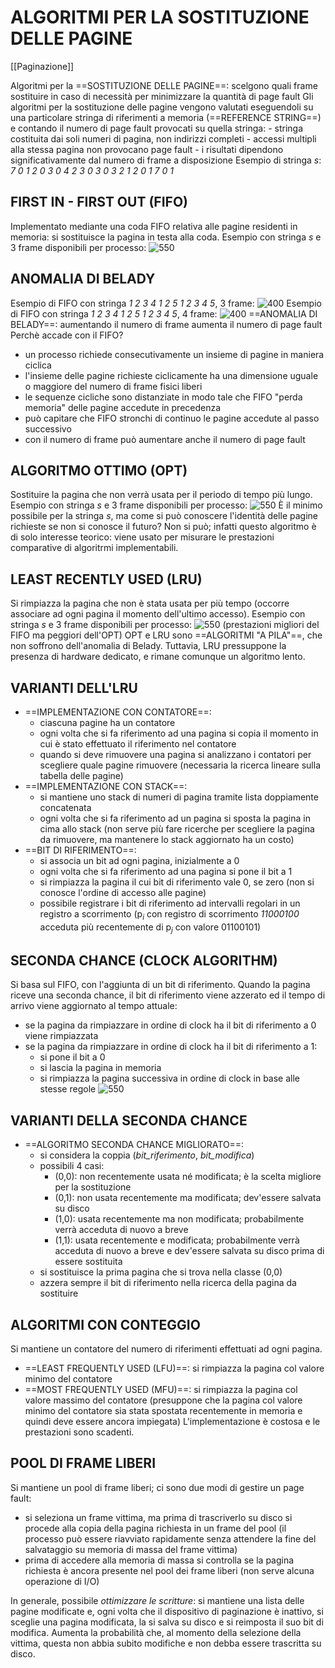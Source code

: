 # ALGORITMI PER LA SOSTITUZIONE DELLE PAGINE
[[Paginazione]]

Algoritmi per la ==SOSTITUZIONE DELLE PAGINE==: scelgono quali frame sostituire in caso di necessità per minimizzare la quantità di page fault
Gli algoritmi per la sostituzione delle pagine vengono valutati eseguendoli su una particolare stringa di riferimenti a memoria (==REFERENCE STRING==) e contando il numero di page fault provocati su quella stringa:
	- stringa costituita dai soli numeri di pagina, non indirizzi completi
	- accessi multipli alla stessa pagina non provocano page fault
	- i risultati dipendono significativamente dal numero di frame a disposizione
Esempio di stringa _s_: _7 0 1 2 0 3 0 4 2 3 0 3 0 3 2 1 2 0 1 7 0 1_

## FIRST IN - FIRST OUT (FIFO)
Implementato mediante una coda FIFO relativa alle pagine residenti in memoria: si sostituisce la pagina in testa alla coda.
Esempio con stringa _s_ e 3 frame disponibili per processo:
![550](fifo.png)

## ANOMALIA DI BELADY
Esempio di FIFO con stringa _1 2 3 4 1 2 5 1 2 3 4 5_, 3 frame:
![400](belady1.png)
Esempio di FIFO con stringa _1 2 3 4 1 2 5 1 2 3 4 5_, 4 frame:
![400](belady2.png)
==ANOMALIA DI BELADY==: aumentando il numero di frame aumenta il numero di page fault
Perchè accade con il FIFO?
- un processo richiede consecutivamente un insieme di pagine in maniera ciclica
- l'insieme delle pagine richieste ciclicamente ha una dimensione uguale o maggiore del numero di frame fisici liberi
- le sequenze cicliche sono distanziate in modo tale che FIFO "perda memoria" delle pagine accedute in precedenza
- può capitare che FIFO stronchi di continuo le pagine accedute al passo successivo
- con il numero di frame può aumentare anche il numero di page fault

## ALGORITMO OTTIMO (OPT)
Sostituire la pagina che non verrà usata per il periodo di tempo più lungo.
Esempio con stringa _s_ e 3 frame disponibili per processo:
![550](opt.png)
È il minimo possibile per la stringa _s_, ma come si può conoscere l'identità delle pagine richieste se non si conosce il futuro? Non si può; infatti questo algoritmo è di solo interesse teorico: viene usato per misurare le prestazioni comparative di algoritrmi implementabili.

## LEAST RECENTLY USED (LRU)
Si rimpiazza la pagina che non è stata usata per più tempo (occorre associare ad ogni pagina il momento dell'ultimo accesso).
Esempio con stringa _s_ e 3 frame disponibili per processo:
![550](lru.png)
(prestazioni migliori del FIFO ma peggiori dell'OPT)
OPT e LRU sono ==ALGORITMI "A PILA"==, che non soffrono dell'anomalia di Belady. Tuttavia, LRU pressuppone la presenza di hardware dedicato, e rimane comunque un algoritmo lento.

## VARIANTI DELL'LRU
- ==IMPLEMENTAZIONE CON CONTATORE==:
	- ciascuna pagine ha un contatore
	- ogni volta che si fa riferimento ad una pagina si copia il momento in cui è stato effettuato il riferimento nel contatore
	- quando si deve rimuovere una pagina si analizzano i contatori per scegliere quale pagine rimuovere (necessaria la ricerca lineare sulla tabella delle pagine)
- ==IMPLEMENTAZIONE CON STACK==:
	- si mantiene uno stack di numeri di pagina tramite lista doppiamente concatenata
	- ogni volta che si fa riferimento ad un pagina si sposta la pagina in cima allo stack (non serve più fare ricerche per scegliere la pagina da rimuovere, ma mantenere lo stack aggiornato ha un costo)
- ==BIT DI RIFERIMENTO==:
	- si associa un bit ad ogni pagina, inizialmente a 0
	- ogni volta che si fa riferimento ad una pagina si pone il bit a 1
	- si rimpiazza la pagina il cui bit di riferimento vale 0, se zero (non si conosce l'ordine di accesso alle pagine)
	- possibile registrare i bit di riferimento ad intervalli regolari in un registro a scorrimento ($\mathrm{p}_{i}$ con registro di scorrimento _11000100_ acceduta più recentemente di $\mathrm{p}_{j}$ con valore 01100101)

## SECONDA CHANCE (CLOCK ALGORITHM)
Si basa sul FIFO, con l'aggiunta di un bit di riferimento.
Quando la pagina riceve una seconda chance, il bit di riferimento viene azzerato ed il tempo di arrivo viene aggiornato al tempo attuale:
- se la pagina da rimpiazzare in ordine di clock ha il bit di riferimento a 0 viene rimpiazzata
- se la pagina da rimpiazzare in ordine di clock ha il bit di riferimento a 1:
	- si pone il bit a 0
	- si lascia la pagina in memoria
	- si rimpiazza la pagina successiva in ordine di clock in base alle stesse regole
![550](clock.png)

## VARIANTI DELLA SECONDA CHANCE
- ==ALGORITMO SECONDA CHANCE MIGLIORATO==:
	- si considera la coppia (_bit_riferimento_, _bit_modifica_)
	- possibili 4 casi:
		- (0,0): non recentemente usata né modificata; è la scelta migliore per la sostituzione
		- (0,1): non usata recentemente ma modificata; dev'essere salvata su disco
		- (1,0): usata recentemente ma non modificata; probabilmente verrà acceduta di nuovo a breve
		- (1,1): usata recentemente e modificata; probabilmente verrà acceduta di nuovo a breve e dev'essere salvata su disco prima di essere sostituita
	- si sostituisce la prima pagina che si trova nella classe (0,0)
	- azzera sempre il bit di riferimento nella ricerca della pagina da sostituire

## ALGORITMI CON CONTEGGIO
Si mantiene un contatore del numero di riferimenti effettuati ad ogni pagina.
- ==LEAST FREQUENTLY USED (LFU)==: si rimpiazza la pagina col valore minimo del contatore
- ==MOST FREQUENTLY USED (MFU)==: si rimpiazza la pagina col valore massimo del contatore (presuppone che la pagina col valore minimo del contatore sia stata spostata recentemente in memoria e quindi deve essere ancora impiegata)
L'implementazione è costosa e le prestazioni sono scadenti.

## POOL DI FRAME LIBERI
Si mantiene un pool di frame liberi; ci sono due modi di gestire un page fault:
- si seleziona un frame vittima, ma prima di trascriverlo su disco si procede alla copia della pagina richiesta in un frame del pool (il processo può essere riavviato rapidamente senza attendere la fine del salvataggio su memoria di massa del frame vittima)
- prima di accedere alla memoria di massa si controlla se la pagina richiesta è ancora presente nel pool dei frame liberi (non serve alcuna operazione di I/O)

In generale, possibile _ottimizzare le scritture_: si mantiene una lista delle pagine modificate e, ogni volta che il dispositivo di paginazione è inattivo, si sceglie una pagina modificata, la si salva su disco e si reimposta il suo bit di modifica. Aumenta la probabilità che, al momento della selezione della vittima, questa non abbia subito modifiche e non debba essere trascritta su disco.